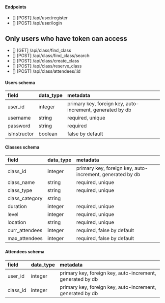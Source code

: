 #### Endpoints
- [] [POST] /api/user/register
- [] [POST] /api/user/login

## Only users who have token can access
- [] [GET] /api/class/find_class 
- [] [POST] /api/class/find_class/search
- [] [POST] /api/class/create_class
- [] [POST] /api/class/reserve_class
- [] [POST] /api/class/attendees/:id

#### Users schema
| field        | data_type     | metadata                                                 |
| :------------|:--------------|:---------------------------------------------------------|
| user_id      | integer       | primary key, foreign key, auto-increment, generated by db|
| username     | string        | required, unique                                         |
| password     | string        | required                                                 |
| isInstructor | boolean       | false by default                                         |

#### Classes schema
| field          | data_type     | metadata                                                 |
| :--------------|:--------------|:---------------------------------------------------------|
| class_id       | integer       | primary key, foreign key, auto-increment, generated by db|
| class_name     | string        | required, unique                                         |
| class_type     | string        | required, unique                                         |
| class_category | string        |                                                          |
| duration       | integer       | required, unique                                         |
| level          | integer       | required, unique                                         |
| location       | string        | required, unique                                         |
| curr_attendees | integer       | required, false by default                               |
| max_attendees  | integer       | required, false by default                               |

#### Attendees schema
| field        | data_type     | metadata                                                 |
| :------------|:--------------|:---------------------------------------------------------|
| user_id      | integer       | primary key, foreign key, auto-increment, generated by db|
| class_id     | integer       | primary key, foreign key, auto-increment, generated by db|

